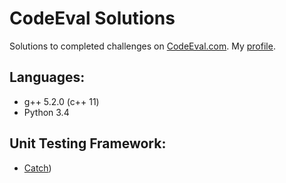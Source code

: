 # CodeEval Solutions
Solutions to completed challenges on [CodeEval.com](http://codeeval.com/).
My [profile](https://www.codeeval.com/profile/Stickman%20Jack/).
## Languages: 
* g++ 5.2.0 (c++ 11)
* Python 3.4
## Unit Testing Framework:
* [Catch](https://github.com/philsquared/Catch/blob/master/docs/tutorial.md))
